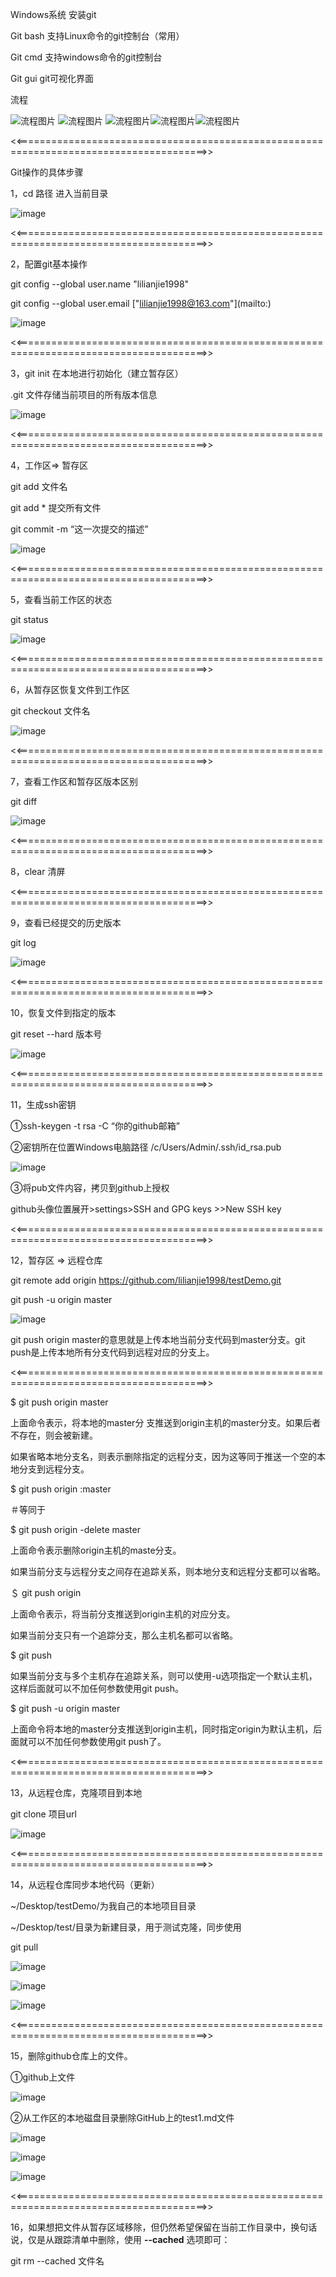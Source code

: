 Windows系统 安装git

 

Git bash  支持Linux命令的git控制台（常用）

Git cmd  支持windows命令的git控制台

Git gui  git可视化界面

 

 流程



![流程图片](./images/1.png) ![流程图片](./images/4.png) ![流程图片](./images/2.png)![流程图片](./images/4.png)![流程图片](./images/3.png)

<<=======================================================================================>>

Git操作的具体步骤

1，cd 路径  进入当前目录

![image](./images/5.png)

 <<=======================================================================================>>

2，配置git基本操作



git config --global user.name "lilianjie1998"

git config --global user.email ["lilianjie1998@163.com"](mailto:\)

![image](./images/6.png)

<<=======================================================================================>>

3，git init  在本地进行初始化（建立暂存区）



.git  文件存储当前项目的所有版本信息

![image](./images/7.png)

<<=======================================================================================>>

4，工作区=> 暂存区



git add 文件名

git add * 提交所有文件

git commit -m “这一次提交的描述”

![image](./images/8.png)

<<=======================================================================================>>

5，查看当前工作区的状态



git status

![image](./images/9.png)

<<=======================================================================================>>

6，从暂存区恢复文件到工作区



git checkout 文件名

![image](./images/10.png)

<<=======================================================================================>>

7，查看工作区和暂存区版本区别



 git diff 

![image](./images/11.png)

 <<=======================================================================================>>

8，clear 清屏



<<=======================================================================================>>

9，查看已经提交的历史版本



 git log

![image](./images/12.png)

 <<=======================================================================================>>

10，恢复文件到指定的版本



 git reset --hard 版本号

![image](./images/13.png)

<<=======================================================================================>>

11，生成ssh密钥



①ssh-keygen -t rsa -C “你的github邮箱”

②密钥所在位置Windows电脑路径   /c/Users/Admin/.ssh/id_rsa.pub

![image](./images/14.png)

③将pub文件内容，拷贝到github上授权

github头像位置展开>settings>SSH and GPG keys >>New SSH key

 <<=======================================================================================>>

12，暂存区 => 远程仓库



git remote add origin https://github.com/lilianjie1998/testDemo.git

git push -u origin master

![image](./images/15.png)

git push origin master的意思就是上传本地当前分支代码到master分支。git push是上传本地所有分支代码到远程对应的分支上。

<<=======================================================================================>>

$ git push origin master

上面命令表示，将本地的master分 支推送到origin主机的master分支。如果后者不存在，则会被新建。

如果省略本地分支名，则表示删除指定的远程分支，因为这等同于推送一个空的本地分支到远程分支。



$ git push origin :master

＃等同于

$ git push origin -delete master



上面命令表示删除origin主机的maste分支。

如果当前分支与远程分支之间存在追踪关系，则本地分支和远程分支都可以省略。



＄ git push origin

上面命令表示，将当前分支推送到origin主机的对应分支。

如果当前分支只有一个追踪分支，那么主机名都可以省略。



$ git push

如果当前分支与多个主机存在追踪关系，则可以使用-u选项指定一个默认主机，这样后面就可以不加任何参数使用git push。



$ git push -u origin master

上面命令将本地的master分支推送到origin主机，同时指定origin为默认主机，后面就可以不加任何参数使用git push了。

<<=======================================================================================>>

13，从远程仓库，克隆项目到本地



 git clone 项目url

![image](./images/16.png)

<<=======================================================================================>>

14，从远程仓库同步本地代码（更新）

~/Desktop/testDemo/为我自己的本地项目目录

~/Desktop/test/目录为新建目录，用于测试克隆，同步使用

 git pull

![image](./images/17.png)

![image](./images/18.png)

![image](./images/19.png)

<<=======================================================================================>>

15，删除github仓库上的文件。

①github上文件

![image](./images/20.png)

②从工作区的本地磁盘目录删除GitHub上的test1.md文件

![image](./images/21.png)

![image](./images/22.png)

![image](./images/23.png)

<<=======================================================================================>>

16，如果想把文件从暂存区域移除，但仍然希望保留在当前工作目录中，换句话说，仅是从跟踪清单中删除，使用 **--cached** 选项即可：

git rm --cached 文件名

